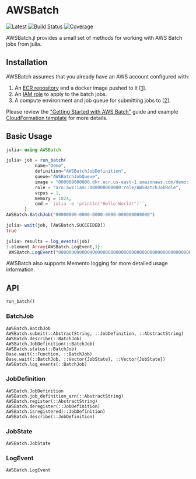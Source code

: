 # AWSBatch

[![Latest](https://img.shields.io/badge/docs-latest-blue.svg)](https://doc.invenia.ca/invenia/AWSBatch.jl/master)
[![Build Status](https://gitlab.invenia.ca/invenia/AWSBatch.jl/badges/master/build.svg)](https://gitlab.invenia.ca/invenia/AWSBatch.jl/commits/master)
[![Coverage](https://gitlab.invenia.ca/invenia/AWSBatch.jl/badges/master/coverage.svg)](https://gitlab.invenia.ca/invenia/AWSBatch.jl/commits/master)

AWSBatch.jl provides a small set of methods for working with AWS Batch jobs from julia.

## Installation

AWSBatch assumes that you already have an AWS account configured with:

1. An [ECR repository](https://aws.amazon.com/ecr/) and a docker image pushed to it [[1]](http://docs.aws.amazon.com/AmazonECR/latest/userguide/docker-push-ecr-image.html).
2. An [IAM role](http://docs.aws.amazon.com/IAM/latest/UserGuide/id_roles.html) to apply to the batch jobs.
3. A compute environment and job queue for submitting jobs to [[2]](http://docs.aws.amazon.com/batch/latest/userguide/Batch_GetStarted.html#first-run-step-2).

Please review the
["Getting Started with AWS Batch"](http://docs.aws.amazon.com/batch/latest/userguide/Batch_GetStarted.html) guide and example
[CloudFormation template](https://s3-us-west-2.amazonaws.com/cloudformation-templates-us-west-2/Managed_EC2_Batch_Environment.template) for more details.

## Basic Usage

```julia
julia> using AWSBatch

julia> job = run_batch(
           name="Demo",
           definition="AWSBatchJobDefinition",
           queue="AWSBatchJobQueue",
           image = "000000000000.dkr.ecr.us-east-1.amazonaws.com/demo:latest",
           role = "arn:aws:iam::000000000000:role/AWSBatchJobRole",
           vcpus = 1,
           memory = 1024,
           cmd = `julia -e 'println("Hello World!")'`,
       )
AWSBatch.BatchJob("00000000-0000-0000-0000-000000000000")

julia> wait(job, [AWSBatch.SUCCEEDED])
true

julia> results = log_events(job)
1-element Array{AWSBatch.LogEvent,1}:
 AWSBatch.LogEvent("00000000000000000000000000000000000000000000000000000000", 2018-04-23T19:41:18.765, 2018-04-23T19:41:18.677, "Hello World!")
```

AWSBatch also supports Memento logging for more detailed usage information.

## API

```@docs
run_batch()
```

### BatchJob

```@docs
AWSBatch.BatchJob
AWSBatch.submit(::AbstractString, ::JobDefinition, ::AbstractString)
AWSBatch.describe(::BatchJob)
AWSBatch.JobDefinition(::BatchJob)
AWSBatch.status(::BatchJob)
Base.wait(::Function, ::BatchJob)
Base.wait(::BatchJob, ::Vector{JobState}, ::Vector{JobState})
AWSBatch.log_events(::BatchJob)
```

### JobDefinition

```@docs
AWSBatch.JobDefinition
AWSBatch.job_definition_arn(::AbstractString)
AWSBatch.register(::AbstractString)
AWSBatch.deregister(::JobDefinition)
AWSBatch.isregistered(::JobDefinition)
AWSBatch.describe(::JobDefinition)
```

### JobState

```@docs
AWSBatch.JobState
```

### LogEvent

```@docs
AWSBatch.LogEvent
```
